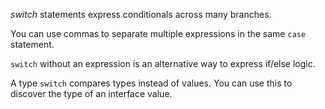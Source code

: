 *switch* statements express conditionals across many branches.

You can use commas to separate multiple expressions in the same `case` statement.

`switch` without an expression is an alternative way to express if/else logic.

A type `switch` compares types instead of values.
You can use this to discover the type of an interface value.
